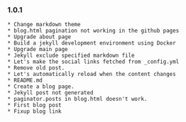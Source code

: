 ### 1.0.1
    * Change markdown theme
    * blog.html pagination not working in the github pages
    * Upgrade about page
    * Build a jekyll development environment using Docker
    * Upgrade main page
    * Jekyll exclude specified markdown file
    * Let's make the social links fetched from _config.yml
    * Remove old post.
    * Let's automatically reload when the content changes
    * README.md
    * Create a blog page.
    * Jekyll post not generated
    * paginator.posts in blog.html doesn't work.
    * First blog post
    * Fixup blog link